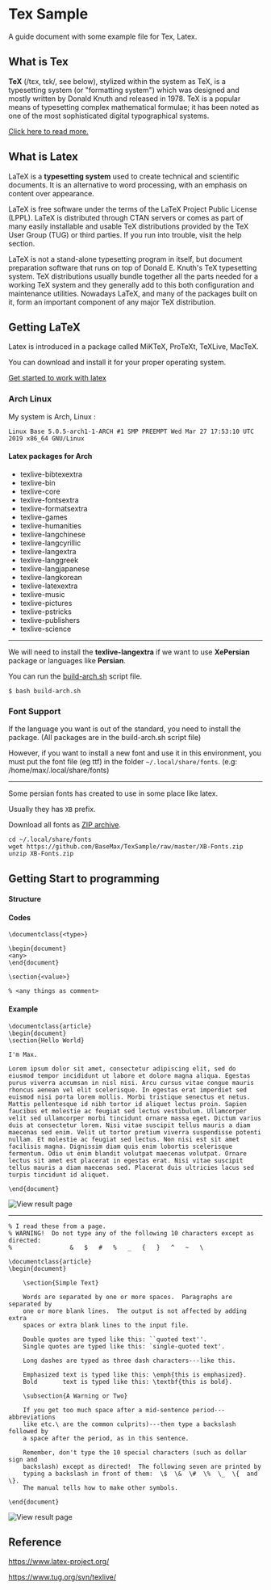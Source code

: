# Tex Sample
A guide document with some example file for Tex, Latex.

## What is Tex

**TeX** (/tɛx, tɛk/, see below), stylized within the system as TeX, is a typesetting system (or "formatting system") which was designed and mostly written by Donald Knuth and released in 1978.
TeX is a popular means of typesetting complex mathematical formulae; it has been noted as one of the most sophisticated digital typographical systems. 

[Click here to read more.](https://en.wikipedia.org/wiki/TeX)


## What is Latex

LaTeX is a **typesetting system** used to create technical and scientific documents. It is an alternative to word processing, with an emphasis on content over appearance.

LaTeX is free software under the terms of the LaTeX Project Public License (LPPL). LaTeX is distributed through CTAN servers or comes as part of many easily installable and usable TeX distributions provided by the TeX User Group (TUG) or third parties. If you run into trouble, visit the help section.

LaTeX is not a stand-alone typesetting program in itself, but document preparation software that runs on top of Donald E. Knuth's TeX typesetting system. TeX distributions usually bundle together all the parts needed for a working TeX system and they generally add to this both configuration and maintenance utilities. Nowadays LaTeX, and many of the packages built on it, form an important component of any major TeX distribution.

## Getting LaTeX

Latex is introduced in a package called MiKTeX, ProTeXt, TeXLive, MacTeX.

You can download and install it for your proper operating system.

[Get started to work with latex](https://www.latex-project.org/get/)

### Arch Linux

My system is Arch, Linux :
```
Linux Base 5.0.5-arch1-1-ARCH #1 SMP PREEMPT Wed Mar 27 17:53:10 UTC 2019 x86_64 GNU/Linux
```

#### Latex packages for Arch

- texlive-bibtexextra
- texlive-bin
- texlive-core
- texlive-fontsextra
- texlive-formatsextra
- texlive-games
- texlive-humanities
- texlive-langchinese
- texlive-langcyrillic
- texlive-langextra
- texlive-langgreek
- texlive-langjapanese
- texlive-langkorean
- texlive-latexextra
- texlive-music
- texlive-pictures
- texlive-pstricks
- texlive-publishers
- texlive-science

-----------

We will need to install the **texlive-langextra** if we want to use **XePersian** package or languages like **Persian**.

You can run the [build-arch.sh](https://github.com/BaseMax/TexSample/blob/master/build-arch.sh) script file.
```
$ bash build-arch.sh
```

### Font Support

If the language you want is out of the standard, you need to install the package. (All packages are in the build-arch.sh script file)

However, if you want to install a new font and use it in this environment, you must put the font file (eg ttf) in the folder `~/.local/share/fonts`. (e.g: /home/max/.local/share/fonts)

----------

Some persian fonts has created to use in some place like latex.

Usually they has `XB` prefix.

Download all fonts as [ZIP archive](https://github.com/BaseMax/TexSample/raw/master/XB-Fonts.zip).

```
cd ~/.local/share/fonts
wget https://github.com/BaseMax/TexSample/raw/master/XB-Fonts.zip
unzip XB-Fonts.zip
```

## Getting Start to programming

#### Structure

#### Codes

```
\documentclass{<type>}
```

```
\begin{document}
<any>
\end{document}
```

```
\section{<value>} 
```

```
% <any things as comment> 
```

#### Example

```
\documentclass{article}
\begin{document}
\section{Hello World} 

I'm Max.

Lorem ipsum dolor sit amet, consectetur adipiscing elit, sed do eiusmod tempor incididunt ut labore et dolore magna aliqua. Egestas purus viverra accumsan in nisl nisi. Arcu cursus vitae congue mauris rhoncus aenean vel elit scelerisque. In egestas erat imperdiet sed euismod nisi porta lorem mollis. Morbi tristique senectus et netus. Mattis pellentesque id nibh tortor id aliquet lectus proin. Sapien faucibus et molestie ac feugiat sed lectus vestibulum. Ullamcorper velit sed ullamcorper morbi tincidunt ornare massa eget. Dictum varius duis at consectetur lorem. Nisi vitae suscipit tellus mauris a diam maecenas sed enim. Velit ut tortor pretium viverra suspendisse potenti nullam. Et molestie ac feugiat sed lectus. Non nisi est sit amet facilisis magna. Dignissim diam quis enim lobortis scelerisque fermentum. Odio ut enim blandit volutpat maecenas volutpat. Ornare lectus sit amet est placerat in egestas erat. Nisi vitae suscipit tellus mauris a diam maecenas sed. Placerat duis ultricies lacus sed turpis tincidunt id aliquet.

\end{document} 
```

![View result page](https://raw.githubusercontent.com/BaseMax/TexSample/master/test0.png)

-------------

```
% I read these from a page.
% WARNING!  Do not type any of the following 10 characters except as directed:
%                &   $   #   %   _   {   }   ^   ~   \   

\documentclass{article}
\begin{document}
	
	\section{Simple Text}
	
	Words are separated by one or more spaces.  Paragraphs are separated by
	one or more blank lines.  The output is not affected by adding extra
	spaces or extra blank lines to the input file.
	
	Double quotes are typed like this: ``quoted text''.
	Single quotes are typed like this: `single-quoted text'.
	
	Long dashes are typed as three dash characters---like this.
	
	Emphasized text is typed like this: \emph{this is emphasized}.
	Bold       text is typed like this: \textbf{this is bold}.
	
	\subsection{A Warning or Two} 
	
	If you get too much space after a mid-sentence period---abbreviations
	like etc.\ are the common culprits)---then type a backslash followed by
	a space after the period, as in this sentence.
	
	Remember, don't type the 10 special characters (such as dollar sign and
	backslash) except as directed!  The following seven are printed by
	typing a backslash in front of them:  \$  \&  \#  \%  \_  \{  and  \}.  
	The manual tells how to make other symbols.
	
\end{document}
```
![View result page](https://raw.githubusercontent.com/BaseMax/TexSample/master/test1.png)

## Reference

https://www.latex-project.org/

https://www.tug.org/svn/texlive/
